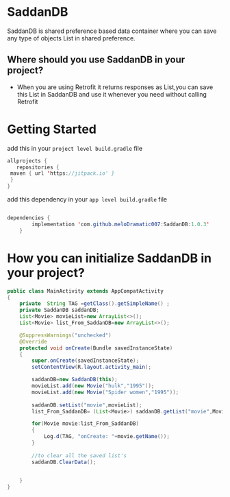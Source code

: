 # SaddanDB

SaddanDB is shared preference based data container where you can save any type of objects List in shared preference.

## Where should you use SaddanDB in your project?

* When you are using Retrofit it returns responses as List,you can save this List in SaddanDB and use it whenever you need  without calling Retrofit


# Getting Started

add this in your `project level build.gradle` file

```java
allprojects {
   repositories {
 maven { url 'https://jitpack.io' }
 }
}
```

add this dependency in your `app level build.gradle` file

```java

dependencies {
        implementation 'com.github.meloDramatic007:SaddanDB:1.0.3'
    }
```

# How you can initialize SaddanDB in your project?

```java
public class MainActivity extends AppCompatActivity
{
    private  String TAG =getClass().getSimpleName() ;
    private SaddanDB saddanDB;
    List<Movie> movieList=new ArrayList<>();
    List<Movie> list_From_SaddanDB=new ArrayList<>();

    @SuppressWarnings("unchecked")
    @Override
    protected void onCreate(Bundle savedInstanceState)
    {
        super.onCreate(savedInstanceState);
        setContentView(R.layout.activity_main);

        saddanDB=new SaddanDB(this);
        movieList.add(new Movie("hulk","1995"));
        movieList.add(new Movie("Spider women","1995"));
        
        saddanDB.setList("movie",movieList);
        list_From_SaddanDB= (List<Movie>) saddanDB.getList("movie",Movie.class);

        for(Movie movie:list_From_SaddanDB)
        {
            Log.d(TAG, "onCreate: "+movie.getName());
        }
        
        //to clear all the saved list's
        saddanDB.ClearData();
        

    }
}
